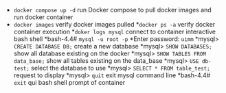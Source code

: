 - `docker compose up -d` run Docker compose to pull docker images and run docker container
- `docker images` verify docker images pulled
*`docker ps -a` verify docker container execution
*`doker logs mysql` connect to container interactive bash shell
*bash-4.4# `mysql -u root -p`
*Enter password: `uimm`
*mysql> `CREATE DATABASE DB;` create a new database
*mysql> `SHOW DATABASES;` show all database existing on the docker
*mysql> `SHOW TABLES FROM data_base;` show all tables existing on the data_base
*mysql> `USE db-test;` select the database to use
*mysql> `SELECT * FROM table_test;` request to display 
*mysql> `quit` exit mysql command line
*bash-4.4# `exit` qui bash shell prompt of container 
